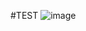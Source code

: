 #TEST
![image](https://user-images.githubusercontent.com/85204538/123200641-59062c80-d46e-11eb-861e-21f9e5856052.png)
